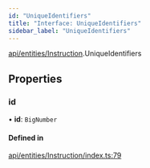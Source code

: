 ```yaml
---
id: "UniqueIdentifiers"
title: "Interface: UniqueIdentifiers"
sidebar_label: "UniqueIdentifiers"
---
```


[api/entities/Instruction](../../../../../modules/API/Entities/Instruction/Instruction.md).UniqueIdentifiers

## Properties

### id

• **id**: `BigNumber`

#### Defined in

[api/entities/Instruction/index.ts:79](https://github.com/PolymeshAssociation/polymesh-sdk/blob/b55e63737/src/api/entities/Instruction/index.ts#L79)
